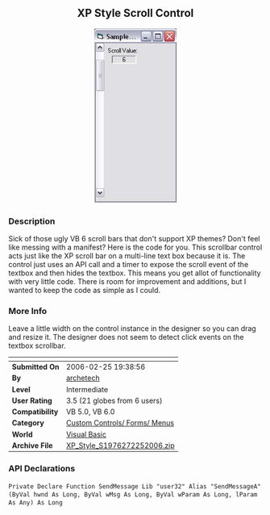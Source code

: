 ﻿<div align="center">

## XP Style Scroll Control

<img src="PIC200622503526500.jpg">
</div>

### Description

Sick of those ugly VB 6 scroll bars that don't support XP themes? Don't feel like messing with a manifest? Here is the code for you. This scrollbar control acts just like the XP scroll bar on a multi-line text box because it is. The control just uses an API call and a timer to expose the scroll event of the textbox and then hides the textbox. This means you get allot of functionality with very little code. There is room for improvement and additions, but I wanted to keep the code as simple as I could.
 
### More Info
 
Leave a little width on the control instance in the designer so you can drag and resize it. The designer does not seem to detect click events on the textbox scrollbar.


<span>             |<span>
---                |---
**Submitted On**   |2006-02-25 19:38:56
**By**             |[archetech](https://github.com/Planet-Source-Code/PSCIndex/blob/master/ByAuthor/archetech.md)
**Level**          |Intermediate
**User Rating**    |3.5 (21 globes from 6 users)
**Compatibility**  |VB 5\.0, VB 6\.0
**Category**       |[Custom Controls/ Forms/  Menus](https://github.com/Planet-Source-Code/PSCIndex/blob/master/ByCategory/custom-controls-forms-menus__1-4.md)
**World**          |[Visual Basic](https://github.com/Planet-Source-Code/PSCIndex/blob/master/ByWorld/visual-basic.md)
**Archive File**   |[XP\_Style\_S1976272252006\.zip](https://github.com/Planet-Source-Code/archetech-xp-style-scroll-control__1-64450/archive/master.zip)

### API Declarations

```
Private Declare Function SendMessage Lib "user32" Alias "SendMessageA" (ByVal hwnd As Long, ByVal wMsg As Long, ByVal wParam As Long, lParam As Any) As Long
```





